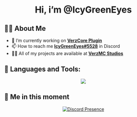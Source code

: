 <h1 align="center">Hi, i’m @IcyGreenEyes</h1>

## 🙋‍♂️ About Me
- 🔭 I’m currently working on **[VerzCore Plugin](https://dsc.gg/verzdev/)**
- 📫 How to reach me **[IcyGreenEyes#5528](https://discord.com/users/1259985943474212914)** in Discord
- 👨‍💻 All of my projects are available at **[VerzMC Studios](https://dsc.gg/verzdev/)**

## 🚀 Languages and Tools:
<p align="center">
  <a href="https://skillicons.dev">
    <img src="https://skillicons.dev/icons?i=vscode,java,maven,github,discord,linux,nodejs,html,css,py,mongodb,&perline=11" />
  </a>
</p>

## 👤 Me in this moment
<p align="center">
    <a href="https://discord.com/users/1259985943474212914" target="_blank" rel="nofollow">
        <img src="https://lanyard-profile-readme.vercel.app/api/599670469716869150" alt="Discord Presence" align="center">
    </a>
</p>
